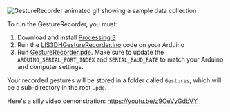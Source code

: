 ![GestureRecorder animated gif showing a sample data collection](https://raw.githubusercontent.com/makeabilitylab/physcomp/master/signals/assets/movies/GestureRecorder_Trim_800_5fps_compressed90.gif)

To run the GestureRecorder, you must:
1. Download and install [Processing 3](https://processing.org/download/)
2. Run the [LIS3DHGestureRecorder.ino](https://github.com/makeabilitylab/arduino/tree/master/Processing/GestureRecorder/Arduino/LIS3DHGestureRecorder) code on your Arduino
3. Run [GestureRecorder.pde](https://github.com/makeabilitylab/arduino/blob/master/Processing/GestureRecorder/GestureRecorder.pde). Make sure to update the `ARDUINO_SERIAL_PORT_INDEX` and `SERIAL_BAUD_RATE` to match your Arduino and computer settings.

Your recorded gestures will be stored in a folder called `Gestures`, which will be a sub-directory in the root `.pde`.

Here's a silly video demonstration: https://youtu.be/z9OeVyGdbVY
